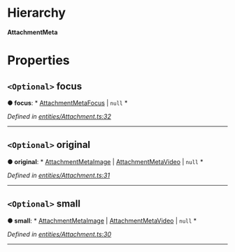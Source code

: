 

# Hierarchy

**AttachmentMeta**

# Properties

<a id="focus"></a>

## `<Optional>` focus

**● focus**: * [AttachmentMetaFocus](_entities_attachment_.attachmentmetafocus.md) &#124; `null`
*

*Defined in [entities/Attachment.ts:32](https://github.com/lagunehq/core/blob/e57dc9c/src/entities/Attachment.ts#L32)*

___
<a id="original"></a>

## `<Optional>` original

**● original**: * [AttachmentMetaImage](_entities_attachment_.attachmentmetaimage.md) &#124; [AttachmentMetaVideo](_entities_attachment_.attachmentmetavideo.md) &#124; `null`
*

*Defined in [entities/Attachment.ts:31](https://github.com/lagunehq/core/blob/e57dc9c/src/entities/Attachment.ts#L31)*

___
<a id="small"></a>

## `<Optional>` small

**● small**: * [AttachmentMetaImage](_entities_attachment_.attachmentmetaimage.md) &#124; [AttachmentMetaVideo](_entities_attachment_.attachmentmetavideo.md) &#124; `null`
*

*Defined in [entities/Attachment.ts:30](https://github.com/lagunehq/core/blob/e57dc9c/src/entities/Attachment.ts#L30)*

___


